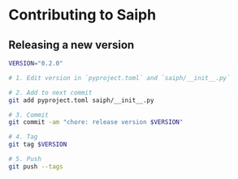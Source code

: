# Contributing to Saiph

## Releasing a new version

```bash
VERSION="0.2.0"

# 1. Edit version in `pyproject.toml` and `saiph/__init__.py`

# 2. Add to next commit
git add pyproject.toml saiph/__init__.py

# 3. Commit
git commit -am "chore: release version $VERSION"

# 4. Tag
git tag $VERSION

# 5. Push
git push --tags
```
